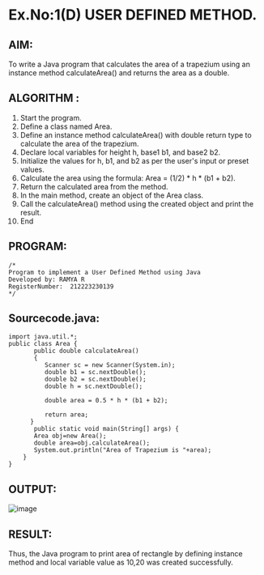 # Ex.No:1(D) USER DEFINED METHOD.

## AIM:
To write a Java program that calculates the area of a trapezium using an instance method calculateArea() and returns the area as a double.

## ALGORITHM :
1.	Start the program.
2. Define a class named Area.
3. Define an instance method calculateArea() with double return type to calculate the area of the trapezium.
4. Declare local variables for height h, base1 b1, and base2 b2.
5. Initialize the values for h, b1, and b2 as per the user's input or preset values.
6. Calculate the area using the formula: Area = (1/2) * h * (b1 + b2).
7. Return the calculated area from the method.
8. In the main method, create an object of the Area class.
9. Call the calculateArea() method using the created object and print the result.
10. End

## PROGRAM:
 ```
/*
Program to implement a User Defined Method using Java
Developed by: RAMYA R
RegisterNumber:  212223230139
*/
```

## Sourcecode.java:
```
import java.util.*;
public class Area {
       public double calculateArea() 
       {
          Scanner sc = new Scanner(System.in);
          double b1 = sc.nextDouble();
          double b2 = sc.nextDouble();
          double h = sc.nextDouble();
              
          double area = 0.5 * h * (b1 + b2);
      
          return area;
      }
       public static void main(String[] args) {
       Area obj=new Area();
       double area=obj.calculateArea();
       System.out.println("Area of Trapezium is "+area);
    }
}

```
## OUTPUT:
![image](https://github.com/user-attachments/assets/4a45e442-6a74-41c2-86de-5c27e78f09c7)



## RESULT:
Thus, the Java program to print area of rectangle by defining instance method and local variable value as 10,20 was created successfully.

